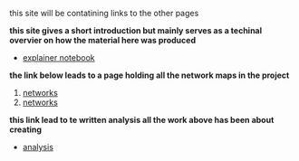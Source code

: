 this site will be contatining links to the other pages

**this site gives a short introduction but mainly serves as a techinal overvier on how the material here was produced**
* [explainer notebook](https://rolfoe.github.io/project-assignment-B/Explainer_notebook.md)

**the link below leads to a page holding all the network maps in the project**
1. [networks](https://rolfoe.github.io/project-assignment-B/CK3-County-Network)
2. [networks](https://rolfoe.github.io/project-assignment-B/CK3-County-Network-Force)

**this link lead to te written analysis all the work above has been about creating**
* [analysis](https://rolfoe.github.io/project-assignment-B/analysis.md)
